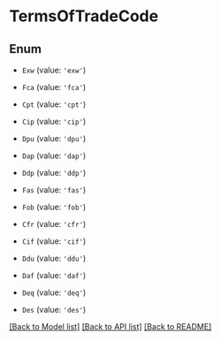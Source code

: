 # TermsOfTradeCode


## Enum

* `Exw` (value: `'exw'`)

* `Fca` (value: `'fca'`)

* `Cpt` (value: `'cpt'`)

* `Cip` (value: `'cip'`)

* `Dpu` (value: `'dpu'`)

* `Dap` (value: `'dap'`)

* `Ddp` (value: `'ddp'`)

* `Fas` (value: `'fas'`)

* `Fob` (value: `'fob'`)

* `Cfr` (value: `'cfr'`)

* `Cif` (value: `'cif'`)

* `Ddu` (value: `'ddu'`)

* `Daf` (value: `'daf'`)

* `Deq` (value: `'deq'`)

* `Des` (value: `'des'`)

[[Back to Model list]](../README.md#documentation-for-models) [[Back to API list]](../README.md#documentation-for-api-endpoints) [[Back to README]](../README.md)
